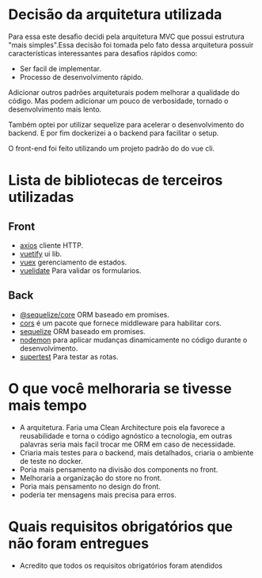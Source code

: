 # Decisão da arquitetura utilizada

Para essa este desafio decidi pela arquitetura MVC que possui estrutura "mais simples".Essa decisão foi tomada pelo fato dessa arquitetura possuir características interessantes para desafios rápidos como:

- Ser facil de implementar.
- Processo de desenvolvimento rápido.

Adicionar outros padrões arquiteturais podem melhorar a qualidade do código. Mas podem adicionar um pouco de verbosidade, tornado o desenvolvimento mais lento.

Também optei por utilizar sequelize para acelerar o desenvolvimento do backend. E por fim dockerizei a o backend para facilitar o setup.

O front-end foi feito utilizando um projeto padrão do do vue cli.

# Lista de bibliotecas de terceiros utilizadas

## Front

- [axios](https://reactnavigation.org/) cliente HTTP.
- [vuetify](https://ramdajs.com/) ui lib.
- [vuex](https://ramdajs.com/) gerenciamento de estados.
- [vuelidate](https://ramdajs.com/) Para validar os formularios.

## Back

- [@sequelize/core](https://reactnavigation.org/) ORM baseado em promises.
- [cors](https://ramdajs.com/) é um pacote que fornece middleware para habilitar cors.
- [sequelize](https://ramdajs.com/) ORM baseado em promises.
- [nodemon](https://ramdajs.com/) para aplicar mudanças dinamicamente no código durante o desenvolvimento.
- [supertest](https://ramdajs.com/) Para testar as rotas.

# O que você melhoraria se tivesse mais tempo

- A arquitetura. Faria uma Clean Architecture pois ela favorece a reusabilidade e torna o código agnóstico a tecnologia, em outras palavras seria mais facil trocar me ORM em caso de necessidade.
- Criaria mais testes para o backend, mais detalhados, criaria o ambiente de teste no docker.
- Poria mais pensamento na divisão dos components no front.
- Melhoraria a organização do store no front.
- Poria mais pensamento no design do front.
- poderia ter mensagens mais precisa para erros.

# Quais requisitos obrigatórios que não foram entregues

- Acredito que todos os requisitos obrigatórios foram atendidos
